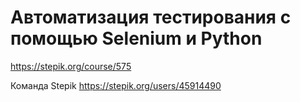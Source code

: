 # Автоматизация тестирования с помощью Selenium и Python

<https://stepik.org/course/575>

Команда Stepik <https://stepik.org/users/45914490>
